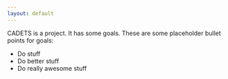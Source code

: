 ```yaml
---
layout: default
---
```


CADETS is a project.
It has some goals.
These are some placeholder bullet points for goals:

* Do stuff
* Do better stuff
* Do really awesome stuff
